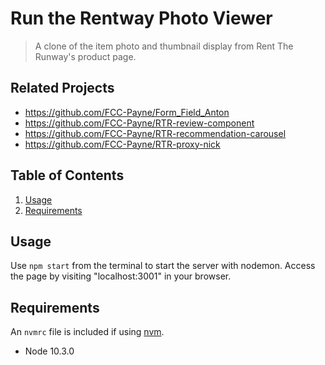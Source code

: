 # Run the Rentway Photo Viewer

> A clone of the item photo and thumbnail display from Rent The Runway's product page.

## Related Projects

  - https://github.com/FCC-Payne/Form_Field_Anton
  - https://github.com/FCC-Payne/RTR-review-component
  - https://github.com/FCC-Payne/RTR-recommendation-carousel
  - https://github.com/FCC-Payne/RTR-proxy-nick

## Table of Contents

1. [Usage](#Usage)
1. [Requirements](#requirements)

## Usage

Use `npm start` from the terminal to start the server with nodemon.
Access the page by visiting "localhost:3001" in your browser.

## Requirements

An `nvmrc` file is included if using [nvm](https://github.com/creationix/nvm).

- Node 10.3.0
